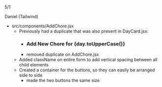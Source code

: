 5/1 

Daniel (Tailwind)

- src/components/AddChore.jsx
    - Previously had a duplicate that was also present in DayCard.jsx:
        - <h3>Add New Chore for {day.toUpperCase()}</h3>
        - removed duplicate on AddChore.jsx
    - Added className on entire form to add vertical spacing between all child elements
    - Created a container for the buttons, so they can easily be arranged side to side
        - made the two buttons the same size
